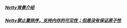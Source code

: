 ##### [Netty背景介绍](https://blog.csdn.net/bjweimengshu/article/details/78786315)

##### [Netty禁止重排序，支持内存的可见性；但是没有保证原子性](https://blog.csdn.net/bjweimengshu/article/details/78769623)
